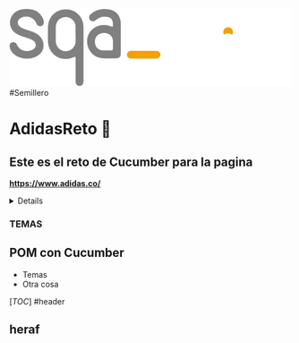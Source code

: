 

![Logo](imagen_sqa.svg) 
#Semillero

# AdidasReto 🚀


## Este es el reto de Cucumber para la pagina 

   **https://www.adidas.co/**


<div class="toc">

<details>
<ul>
<summary>
<li><a href="#header-1"> TEMAS </a></li>

</summary>

<ul>
<li><a href="#header-2">POM con Cucumber</a></li>
</ul>
</ul>

</details>
</div>


### TEMAS





## POM con Cucumber

- Temas
- Otra cosa


[_TOC_]
#header
## heraf

